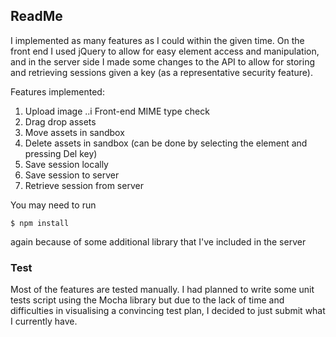 ## ReadMe

I implemented as many features as I could within the given time. On the front end I used jQuery to allow for easy element access and manipulation, and in the server side I made some changes to the API to allow for storing and retrieving sessions given a key (as a representative security feature).

Features implemented: 
1. Upload image
..i Front-end MIME type check
2. Drag drop assets
3. Move assets in sandbox
4. Delete assets in sandbox (can be done by selecting the element and pressing Del key)
5. Save session locally
6. Save session to server
7. Retrieve session from server

You may need to run 

```
$ npm install
```

again because of some additional library that I've included in the server

### Test
Most of the features are tested manually. I had planned to write some unit tests script using the Mocha library but due to the lack of time and difficulties in visualising a convincing test plan, I decided to just submit what I currently have.